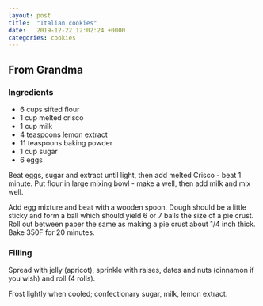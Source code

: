 ```yaml
---
layout: post
title:  "Italian cookies"
date:   2019-12-22 12:02:24 +0000
categories: cookies
---
```


## From Grandma
### Ingredients
* 6 cups sifted flour
* 1 cup melted crisco
* 1 cup milk
* 4 teaspoons lemon extract
* 11 teaspoons baking powder
* 1 cup sugar
* 6 eggs 


Beat eggs, sugar and extract until light, then add melted Crisco - beat 1 minute. Put flour in large mixing bowl - make a well, then add milk and mix well. 

Add egg mixture and beat with a wooden spoon. Dough should be a little sticky and form a ball which should yield 6 or 7 balls the size of a pie crust. Roll out between paper the same as making a pie crust about 1/4 inch thick. Bake 350F for 20 minutes.

### Filling

Spread with jelly (apricot), sprinkle with raises, dates and nuts (cinnamon if you wish) and roll (4 rolls).



Frost lightly when cooled; confectionary sugar, milk, lemon extract.
